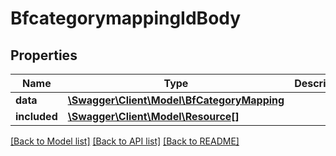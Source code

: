 # BfcategorymappingIdBody

## Properties
Name | Type | Description | Notes
------------ | ------------- | ------------- | -------------
**data** | [**\Swagger\Client\Model\BfCategoryMapping**](BfCategoryMapping.md) |  | [optional] 
**included** | [**\Swagger\Client\Model\Resource[]**](Resource.md) |  | [optional] 

[[Back to Model list]](../../README.md#documentation-for-models) [[Back to API list]](../../README.md#documentation-for-api-endpoints) [[Back to README]](../../README.md)

